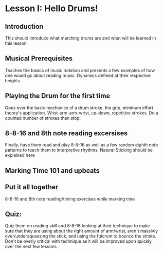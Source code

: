 # Lesson I: Hello Drums!

## Introduction

This should introduce what marching drums are and what will be learned in this lesson

## Musical Prerequisites

Teaches the basics of music notation and presents a few examples of how one would go about reading music.  Dynamics defined at their respective heights.

## Playing the Drum for the first time

Goes over the basic mechanics of a drum stroke, the grip, minimum effort theory's application. Wrist-arm-arm-wrist, up-down, repetitive strokes. Do a counted number of strokes then stop.

## 8-8-16 and 8th note reading excersises

Finally, have them read and play 8-8-16 as well as a few random eighth note patterns to teach them to interpretive rhythms.  Natural Sticking should be explained here

## Marking Time 101 and upbeats

## Put it all together

8-8-16 and 8th note reading/timing exercises while marking time

## Quiz:

Quiz them on reading skill and 8-8-16 looking at their technique to make sure that they are using about the right amount of arm/wrist, aren't massivly over/undersqueezing the stick, and using the fulcrum to bounce the stroke. Don't be overly critical with technique as it will be improved upon quickly over the next few lessons.